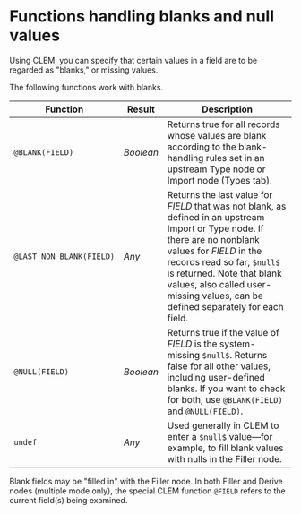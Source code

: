 # Functions handling blanks and null values

Using CLEM, you can specify that certain values in a field are to be regarded as "blanks," or missing values.

The following functions work with blanks.

| Function                 | Result    | Description                                                                                                                                                                                                                                                                                            |
| ------------------------ | --------- | ------------------------------------------------------------------------------------------------------------------------------------------------------------------------------------------------------------------------------------------------------------------------------------------------------ |
| `@BLANK(FIELD)`          | _Boolean_ | Returns true for all records whose values are blank according to the blank-handling rules set in an upstream Type node or Import node (Types tab).                                                                                                                                                     |
| `@LAST_NON_BLANK(FIELD)` | _Any_     | Returns the last value for _FIELD_ that was not blank, as defined in an upstream Import or Type node. If there are no nonblank values for _FIELD_ in the records read so far, `$null$` is returned. Note that blank values, also called user-missing values, can be defined separately for each field. |
| `@NULL(FIELD)`           | _Boolean_ | Returns true if the value of _FIELD_ is the system-missing `$null$`. Returns false for all other values, including user-defined blanks. If you want to check for both, use `@BLANK(FIELD)` and `@NULL(FIELD)`.                                                                                         |
| `undef`                  | _Any_     | Used generally in CLEM to enter a `$null$` value—for example, to fill blank values with nulls in the Filler node.                                                                                                                                                                                      |

Blank fields may be "filled in" with the Filler node. In both Filler and Derive nodes (multiple mode only), the special CLEM function `@FIELD` refers to the current field(s) being examined.
